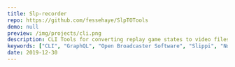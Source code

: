 ```yaml
---
title: Slp-recorder
repo: https://github.com/fessehaye/SlpTOTools
demo: null
preview: /img/projects/cli.png
description: CLI Tools for converting replay game states to video files
keywords: ["CLI", "GraphQL", "Open Broadcaster Software", "Slippi", "NodeJS"]
date: 2019-12-30
---
```

